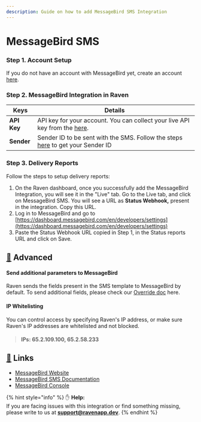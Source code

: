 ```yaml
---
description: Guide on how to add MessageBird SMS Integration
---
```


# MessageBird SMS

### Step 1. **Account Setup** <a href="#account-setup" id="account-setup"></a>

If you do not have an account with MessageBird yet, create an account [here](https://dashboard.messagebird.com/en/sign-up).



### Step 2. MessageBird Integration in Raven <a href="#integration-keys" id="integration-keys"></a>

| Keys        | Details                                                                                                                                                                 |
| ----------- | ----------------------------------------------------------------------------------------------------------------------------------------------------------------------- |
| **API Key** | API key for your account. You can collect your live API key from the [here](https://dashboard.messagebird.com/en/developers/access).                                    |
| **Sender**  | Sender ID to be sent with the SMS. Follow the steps [here](https://support.messagebird.com/hc/en-us/articles/115002628665-Choosing-an-originator) to get your Sender ID |



### Step 3. Delivery Reports <a href="#delivery-reports" id="delivery-reports"></a>

Follow the steps to setup delivery reports:

1. On the Raven dashboard, once you successfully add the MessageBird Integration, you will see it in the "Live" tab. Go to the Live tab, and click on MessageBird SMS. You will see a URL as **Status Webhook,** present in the integration. Copy this URL.
2. Log in to MessageBird and go to [https://dashboard.messagebird.com/en/developers/settings](https://dashboard.messagebird.com/en/developers/settings)
3. Paste the Status Webhook URL copied in Step 1, in the Status reports URL and click on Save.

## [💫](https://emojipedia.org/dizzy/) Advanced

#### Send additional parameters to MessageBird

Raven sends the fields present in the SMS template to MessageBird by default. To send additional fields, please check our [Override doc](../template.md#additional-fields) here. &#x20;

#### IP Whitelisting

You can control access by specifying Raven's IP address, or make sure Raven's IP addresses are whitelisted and not blocked.

> #### IPs: 65.2.109.100, 65.2.58.233

## [🔗](https://emojipedia.org/link/) Links

* [MessageBird Website](https://www.messagebird.com/en/)​
* [MessageBird SMS Documentation](https://developers.messagebird.com/api/sms-messaging/#sms-api)​
* [MessageBird Console](https://dashboard.messagebird.com)

{% hint style="info" %}
✋ **Help:** \
If you are facing issues with this integration or find something missing, please write to us at **support@ravenapp.dev**.
{% endhint %}
